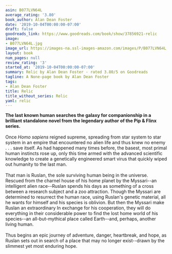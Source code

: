```yaml
---
asin: B077LVN64L
average_rating: '3.80'
book_author: Alan Dean Foster
date: '2019-10-04T00:00:00-07:00'
draft: false
goodreads_link: https://www.goodreads.com/book/show/37856921-relic
image:
- B077LVN64L.jpg
image_url: https://images-na.ssl-images-amazon.com/images/P/B077LVN64L.01._SCLZZZZZZZ.jpg
layout: book
num_pages: null
review_rating: '3'
started_at: '2019-10-04T00:00:00-07:00'
summary: Relic by Alan Dean Foster - rated 3.80/5 on Goodreads
tagline: A None-page book by Alan Dean Foster
tags:
- Alan Dean Foster
title: Relic
title_without_series: Relic
yaml: relic
---
```


<b>The last known human searches the galaxy for companionship in a brilliant standalone novel from the legendary author of the Pip &amp; Flinx series.</b><br /><br />Once <i>Homo sapiens</i> reigned supreme, spreading from star system to star system in an empire that encountered no alien life and thus knew no enemy . . . save itself. As had happened many times before, the basest, most primal human instincts rose up, only this time armed with the advanced scientific knowledge to create a genetically engineered smart virus that quickly wiped out humanity to the last man.<br /><br />That man is Ruslan, the sole surviving human being in the universe. Rescued from the charnel house of his home planet by the Myssari--an intelligent alien race--Ruslan spends his days as something of a cross between a research subject and a zoo attraction. Though the Myssari are determined to resurrect the human race, using Ruslan's genetic material, all he wants for himself and his species is oblivion. But then the Myssari make Ruslan an extraordinary In exchange for his cooperation, they will do everything in their considerable power to find the lost home world of his species--an all-but-mythical place called Earth--and, perhaps, another living human.<br /><br />Thus begins an epic journey of adventure, danger, heartbreak, and hope, as Ruslan sets out in search of a place that may no longer exist--drawn by the slimmest yet most enduring hope.